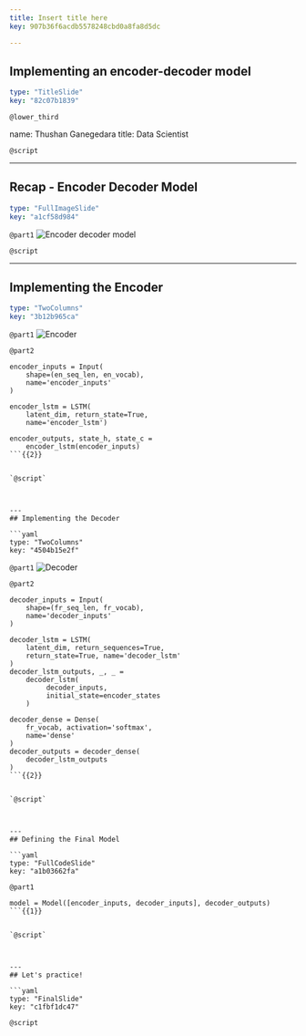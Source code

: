```yaml
---
title: Insert title here
key: 907b36f6acdb5578248cbd0a8fa8d5dc

---
```

## Implementing an encoder-decoder model

```yaml
type: "TitleSlide"
key: "82c07b1839"
```

`@lower_third`

name: Thushan Ganegedara
title: Data Scientist


`@script`



---
## Recap - Encoder Decoder Model

```yaml
type: "FullImageSlide"
key: "a1cf58d984"
```

`@part1`
![Encoder decoder model](https://assets.datacamp.com/production/repositories/4386/datasets/1d8e11ffdf7357d7fbd2e00ffd4468bf220896a8/encoder_decoder_model.svg)


`@script`



---
## Implementing the Encoder

```yaml
type: "TwoColumns"
key: "3b12b965ca"
```

`@part1`
![Encoder](https://assets.datacamp.com/production/repositories/4386/datasets/5d8dc8063d9e5826e9f02c8cade7148187b70845/encoder.svg)


`@part2`
```
encoder_inputs = Input(
    shape=(en_seq_len, en_vocab), 
    name='encoder_inputs'
)

encoder_lstm = LSTM(
    latent_dim, return_state=True, 
    name='encoder_lstm')

encoder_outputs, state_h, state_c = 
    encoder_lstm(encoder_inputs)
```{{2}}


`@script`



---
## Implementing the Decoder

```yaml
type: "TwoColumns"
key: "4504b15e2f"
```

`@part1`
![Decoder](https://assets.datacamp.com/production/repositories/4386/datasets/765b532d02d8c14baad0e9e6b345c13bf346ac8b/decoder.svg)


`@part2`
```
decoder_inputs = Input(
    shape=(fr_seq_len, fr_vocab), 
    name='decoder_inputs'
)

decoder_lstm = LSTM(
    latent_dim, return_sequences=True, 
    return_state=True, name='decoder_lstm'
)
decoder_lstm_outputs, _, _ = 
    decoder_lstm(
         decoder_inputs, 
         initial_state=encoder_states
    )

decoder_dense = Dense(
    fr_vocab, activation='softmax', 
    name='dense'
)
decoder_outputs = decoder_dense(
    decoder_lstm_outputs
)
```{{2}}


`@script`



---
## Defining the Final Model

```yaml
type: "FullCodeSlide"
key: "a1b03662fa"
```

`@part1`
```
model = Model([encoder_inputs, decoder_inputs], decoder_outputs)
```{{1}}


`@script`



---
## Let's practice!

```yaml
type: "FinalSlide"
key: "c1fbf1dc47"
```

`@script`


